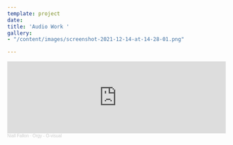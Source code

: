 ```yaml
---
template: project
date: 
title: 'Audio Work '
gallery:
- "/content/images/screenshot-2021-12-14-at-14-28-01.png"

---
```

<iframe width="100%" height="166" scrolling="no" frameborder="no" allow="autoplay" src="https://w.soundcloud.com/player/?url=https%3A//api.soundcloud.com/tracks/1099571008&color=%231eadad&auto_play=false&hide_related=false&show_comments=true&show_user=true&show_reposts=false&show_teaser=true"></iframe><div style="font-size: 10px; color: #cccccc;line-break: anywhere;word-break: normal;overflow: hidden;white-space: nowrap;text-overflow: ellipsis; font-family: Interstate,Lucida Grande,Lucida Sans Unicode,Lucida Sans,Garuda,Verdana,Tahoma,sans-serif;font-weight: 100;"><a href="https://soundcloud.com/user-9424" title="Niall Fallon" target="_blank" style="color: #cccccc; text-decoration: none;">Niall Fallon</a> · <a href="https://soundcloud.com/user-9424/orgy-o-visual" title="Orgy - O-visual" target="_blank" style="color: #cccccc; text-decoration: none;">Orgy - O-visual</a></div>
